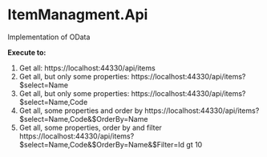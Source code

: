 # ItemManagment.Api
Implementation of OData

**Execute to:**
  1. Get all: https://localhost:44330/api/items
  2. Get all, but only some properties: https://localhost:44330/api/items?$select=Name
  3. Get all, but only some properties: https://localhost:44330/api/items?$select=Name,Code
  4. Get all, some properties and order by https://localhost:44330/api/items?$select=Name,Code&$OrderBy=Name
  5. Get all, some properties, order by and filter https://localhost:44330/api/items?$select=Name,Code&$OrderBy=Name&$Filter=Id gt 10
